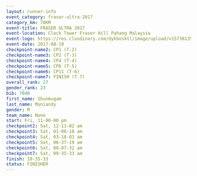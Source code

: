 ```yaml
---
layout: runner-info 
event_category: fraser-ultra-2017 
category_km: 70KM 
event-title: FRASER ULTRA 2017 
event-location: Clock Tower Fraser Hill Pahang Malaysia 
event-logo: https://res.cloudinary.com/dykbosktl/image/upload/v1573613535/Logo/logo_mfst7w.jpg 
event-date: 2017-08-19 
checkpoint-name2: CP1 (T-2) 
checkpoint-name3: CP2 (T-3) 
checkpoint-name4: CP4 (T-4) 
checkpoint-name5: CP6 (T-5) 
checkpoint-name6: CP11 (T-6) 
checkpoint-name7: FINISH (T-7) 
overall_rank: 27
gender_rank: 23
bib: 7040
first_name: Shunmugam
last_name: Muniandy
gender: M
team_name: None
start: Fri, 11-00-00 pm
checkpoint2: Sat, 12-11-02 am
checkpoint3: Sat, 01-00-10 am
checkpoint4: Sat, 03-18-03 am
checkpoint5: Sat, 06-37-19 am
checkpoint6: Sat, 08-07-32 am
checkpoint7: Sat, 09-35-33 am
finish: 10-35-33
status: FINISHER
---
```

